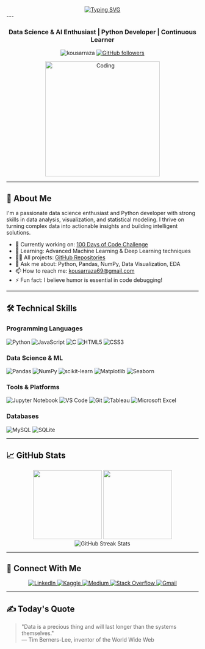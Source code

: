 <div  align="center"><a  href="https://git.io/typing-svg"><img src="https://readme-typing-svg.demolab.com?font=Exo+2&weight=80&size=24&duration=8000&pause=1000&color=1AA1F7&center=true&vCenter=true&random=false&width=435&lines=Hey+%F0%9F%91%8B%2C+I'm+Kousar+Raza;" alt="Typing SVG" /></a></div>
---
<h3 align="center">Data Science & AI Enthusiast | Python Developer | Continuous Learner</h3>

<p align="center">
  <img src="https://komarev.com/ghpvc/?username=kousarraza&label=Profile%20views&color=0e75b6&style=flat" alt="kousarraza" /> 
  <a href="https://github.com/kousarraza?tab=followers">
    <img src="https://img.shields.io/github/followers/kousarraza?label=Followers&style=social" alt="GitHub followers">
  </a>
</p>

<p align="center">
  <img src="https://media.tenor.com/rePDfDWO3XoAAAAd/hacking.gif" alt="Coding" width="300">
</p>

---

## 🚀 About Me

I'm a passionate data science enthusiast and Python developer with strong skills in data analysis, visualization, and statistical modeling. I thrive on turning complex data into actionable insights and building intelligent solutions.

- 🔭 Currently working on: [100 Days of Code Challenge](https://github.com/kousarraza/100-Days-of-Code_Zero_to_Hero)
- 🌱 Learning: Advanced Machine Learning & Deep Learning techniques
- 👨‍💻 All projects: [GitHub Repositories](https://github.com/kousarraza?tab=repositories)
- 💬 Ask me about: Python, Pandas, NumPy, Data Visualization, EDA
- 📫 How to reach me: kousarraza69@gmail.com
- ⚡ Fun fact: I believe humor is essential in code debugging!

---

## 🛠 Technical Skills

### Programming Languages
![Python](https://img.shields.io/badge/python-3670A0?style=for-the-badge&logo=python&logoColor=ffdd54)
![JavaScript](https://img.shields.io/badge/javascript-%23323330.svg?style=for-the-badge&logo=javascript&logoColor=%23F7DF1E)
![C](https://img.shields.io/badge/c-%2300599C.svg?style=for-the-badge&logo=c&logoColor=white)
![HTML5](https://img.shields.io/badge/html5-%23E34F26.svg?style=for-the-badge&logo=html5&logoColor=white)
![CSS3](https://img.shields.io/badge/css3-%231572B6.svg?style=for-the-badge&logo=css3&logoColor=white)

### Data Science & ML
![Pandas](https://img.shields.io/badge/pandas-%23150458.svg?style=for-the-badge&logo=pandas&logoColor=white)
![NumPy](https://img.shields.io/badge/numpy-%23013243.svg?style=for-the-badge&logo=numpy&logoColor=white)
![scikit-learn](https://img.shields.io/badge/scikit--learn-%23F7931E.svg?style=for-the-badge&logo=scikit-learn&logoColor=white)
![Matplotlib](https://img.shields.io/badge/Matplotlib-%23ffffff.svg?style=for-the-badge&logo=Matplotlib&logoColor=black)
![Seaborn](https://img.shields.io/badge/Seaborn-%230C55A5.svg?style=for-the-badge&logo=seaborn&logoColor=white)

### Tools & Platforms
![Jupyter Notebook](https://img.shields.io/badge/jupyter-%23FA0F00.svg?style=for-the-badge&logo=jupyter&logoColor=white)
![VS Code](https://img.shields.io/badge/VS%20Code-0078d7.svg?style=for-the-badge&logo=visual-studio-code&logoColor=white)
![Git](https://img.shields.io/badge/git-%23F05033.svg?style=for-the-badge&logo=git&logoColor=white)
![Tableau](https://img.shields.io/badge/Tableau-E97627.svg?style=for-the-badge&logo=Tableau&logoColor=white)
![Microsoft Excel](https://img.shields.io/badge/Microsoft_Excel-217346?style=for-the-badge&logo=microsoft-excel&logoColor=white)

### Databases
![MySQL](https://img.shields.io/badge/mysql-%2300f.svg?style=for-the-badge&logo=mysql&logoColor=white)
![SQLite](https://img.shields.io/badge/sqlite-%2307405e.svg?style=for-the-badge&logo=sqlite&logoColor=white)

---

## 📈 GitHub Stats

<div align="center">
  
  <img height="180em" src="https://github-readme-stats.vercel.app/api?username=kousarraza&show_icons=true&theme=radical&include_all_commits=true&count_private=true"/>
  <img height="180em" src="https://github-readme-stats.vercel.app/api/top-langs/?username=kousarraza&layout=compact&langs_count=8&theme=radical"/>
  
  <img src="https://github-readme-streak-stats.herokuapp.com/?user=kousarraza&theme=radical" alt="GitHub Streak Stats">
  
</div>

---

## 🤝 Connect With Me

<p align="center">
  <a href="https://www.linkedin.com/in/kousarraza110/" target="_blank">
    <img src="https://img.shields.io/badge/LinkedIn-0077B5?style=for-the-badge&logo=linkedin&logoColor=white" alt="LinkedIn">
  </a>
  <a href="https://www.kaggle.com/kousarraza" target="_blank">
    <img src="https://img.shields.io/badge/Kaggle-20BEFF?style=for-the-badge&logo=Kaggle&logoColor=white" alt="Kaggle">
  </a>
  <a href="https://medium.com/@kousarraza69" target="_blank">
    <img src="https://img.shields.io/badge/Medium-12100E?style=for-the-badge&logo=medium&logoColor=white" alt="Medium">
  </a>
  <a href="https://stackoverflow.com/users/10299653/kousar-raza" target="_blank">
    <img src="https://img.shields.io/badge/Stack_Overflow-FE7A16?style=for-the-badge&logo=stack-overflow&logoColor=white" alt="Stack Overflow">
  </a>
  <a href="mailto:kousarraza69@gmail.com">
    <img src="https://img.shields.io/badge/Gmail-D14836?style=for-the-badge&logo=gmail&logoColor=white" alt="Gmail">
  </a>
</p>

---

## ✍️ Today's Quote

> "Data is a precious thing and will last longer than the systems themselves."  
> — Tim Berners-Lee, inventor of the World Wide Web
